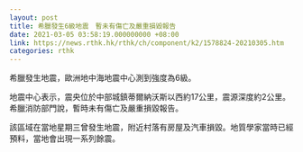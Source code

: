 ```yaml
---
layout: post
title: 希臘發生6級地震　暫未有傷亡及嚴重損毀報告
date: 2021-03-05 03:58:19.000000000 +08:00
link: https://news.rthk.hk/rthk/ch/component/k2/1578824-20210305.htm
categories: rthk
---
```


希臘發生地震，歐洲地中海地震中心測到強度為6級。

地震中心表示，震央位於中部城鎮蒂爾納沃斯以西約17公里，震源深度約2公里。希臘消防部門說，暫時未有傷亡及嚴重損毀報告。

該區域在當地星期三曾發生地震，附近村落有房屋及汽車損毀。地質學家當時已經預料，當地會出現一系列餘震。
